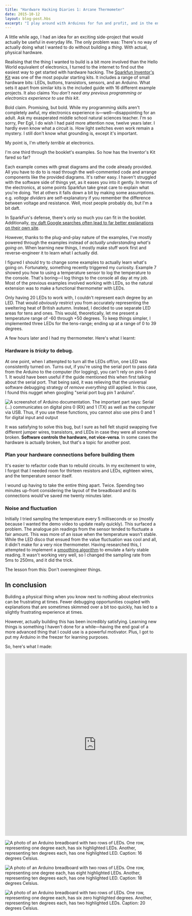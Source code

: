 ```yaml
---
title: "Hardware Hacking Diaries 1: Arcane Thermometer"
date: 2015-10-12
layout: blog-post.hbs
excerpt: "I play around with Arduinos for fun and profit, and in the end I made the daftest ever Arduino thermometer."
---
```


A little while ago, I had an idea for an exciting side-project that would actually be useful in everyday life. The only problem was: There's no way of actually doing what I wanted to do without building a _thing_. With actual, physical hardware.

Realising that the thing I wanted to build is a bit more involved than the Hello World equivalent of electronics, I turned to the internet to find out the easiest way to get started  with hardware hacking. The [Sparkfun Inventor's Kit](https://www.sparkfun.com/products/12060) was one of the most popular starting kits. It includes a range of small hardware bits: LEDs, buttons, transistors, sensors, and an Arduino. What sets it apart from similar kits is the included guide with 16 different example projects. It also claims _You don’t need any previous programming or electronics experience to use this kit_.

Bold claim. Promising, but bold. While my programming skills aren't completely awful, my electronics experience is—well—disappointing for an adult. Ask my exasperated middle school natural sciences teacher. I'm so sorry, Per Egil, I do wish I had paid more attention now, twelve years later. I hardly even know what a circuit is. How light switches even work remain a mystery. I still don't know what grounding is, except it's important.

My point is, I'm utterly _terrible_ at electronics.

I'm one third through the booklet's examples. So how has the Inventor's Kit fared so far?

Each example comes with great diagrams and the code already provided. All you have to do to is read through the well-commented code and arrange components like the provided diagrams. It's rather easy. I haven't struggled with the software side of things yet, as it eases you into it gently. In terms of the electronics, at some points Sparkfun take great care to explain what you're doing. Yet at others it falls down a bit by making some assumptions. e.g. _voltage dividers_ are self-explanatory if you remember the difference between voltage and resistance. Well, most people probably do, but I'm a bit daft.

In SparkFun's defense, there's only so much you can fit in the booklet. Additionally, [my daft Google searches often lead to far better explanations on their own site](https://learn.sparkfun.com/tutorials/voltage-current-resistance-and-ohms-law).

However, thanks to the plug-and-play nature of the examples, I've mostly powered through the examples instead of _actually understanding what's going on_. When learning new things, I mostly make stuff work first and reverse-engineer it to learn what I actually did.

I figured I should try to change some examples to actually learn what's going on. Fortunately, something recently triggered my curiosity. Example 7 showed you how to using a temperature sensor to log the temperature to the console. That's boring—I log things to the console all day at my job. Most of the previous examples involved working with LEDs, so the  natural extension was to make a functional thermometer with LEDs.

Only having 20 LEDs to work with, I couldn't represent each degree by an LED. That would _obviously_ restrict you from accurately representing the sweltering heat of British autumn. Instead, I decided to use separate LED areas for tens and ones. This would, theoretically, let me present a temperature range of -60 through +50 degrees. To keep things simpler, I implemented three LEDs for the tens-range; ending up at a range of 0 to 39 degrees.

A few hours later and I had my thermometer. Here's what I learnt:

### Hardware is _tricky_ to debug.
At one point, when I attempted to turn all the LEDs off/on, one LED was consistently turned on. Turns out, if you're using the serial port to pass data from the Arduino to the computer (for logging), you can't rely on pins 0 and 1. It would have been useful if the guide mentioned this when first talking about the serial port. That being said, it was relieving that the universal software debugging strategy of _remove everything_ still applied. In this case, I found this nugget when googling "serial port bug pin 1 arduino".

![A screenshot of Arduino documentation. The important part says: Serial (…) communicates on digital pins 0 (RX) and 1 (TX) as well as the computer via USB. Thus, if you use these functions, you cannot also use pins 0 and 1 for digital input and output](/assets/images/Screen-Shot-2015-10-07-at-00-12-19.png)

It was satisfying to solve this bug, but I sure as hell felt stupid swapping five different jumper wires, transistors, and LEDs in case they were all somehow broken. **Software controls the hardware, not vice-versa**. In some cases the hardware is actually broken, but that's a topic for another post.

### Plan your hardware connections before building them
It's easier to refactor code than to rebuild circuits. In my excitement to wire, I forgot that I needed room for thirteen resistors and LEDs, eighteen wires, and the temperature sensor itself.

I wound up having to take the entire thing apart. Twice. Spending two minutes up-front considering the layout of the breadboard and its connections would've saved me twenty minutes later.

### Noise and fluctuation
Initially I tried sampling the temperature every 5 milliseconds or so (mostly because I wanted the demo video to update really quickly). This surfaced a problem. The analogue pin readings from the sensor tended to fluctuate a fair amount. This was more of an issue when the temperature wasn't stable. While the LED disco that ensued from the value fluctuation was cool and all, it didn't make for a very nice thermometer. Having researched this, I attempted to implement a [smoothing algorithm](https://www.arduino.cc/en/Tutorial/Smoothing) to emulate a fairly stable reading. It wasn't working very well, so I changed the sampling rate from 5ms to 250ms, and it did the trick.

The lesson from this: Don't overengineer things.

## In conclusion
Building a physical thing when you know next to nothing about electronics can be frustrating at times. Fewer debugging opportunities coupled with explanations that are sometimes skimmed over a bit too quickly, has led to a slightly frustrating experience at times.

However, actually building this has been incredibly satisfying. Learning new things is something I haven't done for a while—having the end goal of a more advanced thing that I could use is a powerful motivator. Plus, I got to put my Arduino in the freezer for learning purposes.

So, here's what I made:

<iframe src="https://vine.co/v/eE7dV3lmB5W/embed/simple" width="600" height="600" frameborder="0"></iframe><script src="https://platform.vine.co/static/scripts/embed.js"></script>

![A photo of an Arduino breadboard with two rows of LEDs. One row, representing one degree each, has six highlighted LEDs. Another, representing ten degrees each, has one highlighted LED. Caption: 16 degrees Celsius.](/assets/images/16.jpg)

![A photo of an Arduino breadboard with two rows of LEDs. One row, representing one degree each, has eight highlighted LEDs. Another, representing ten degrees each, has one highlighted LED. Caption: 18 degrees Celsius.](/assets/images/18-1.jpg)

![A photo of an Arduino breadboard with two rows of LEDs. One row, representing one degree each, has six zero highlighted degrees. Another, representing ten degrees each, has two highlighted LEDs. Caption: 20 degrees Celsius.](/assets/images/20.jpg)
